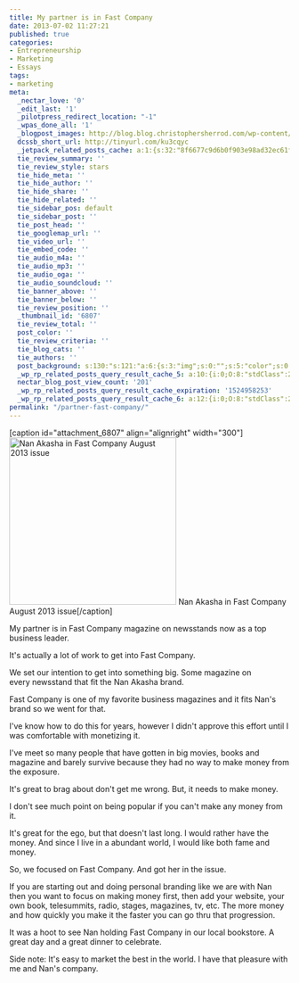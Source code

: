 ```yaml
---
title: My partner is in Fast Company
date: 2013-07-02 11:27:21
published: true
categories:
- Entrepreneurship
- Marketing
- Essays
tags:
- marketing
meta:
  _nectar_love: '0'
  _edit_last: '1'
  _pilotpress_redirect_location: "-1"
  _wpas_done_all: '1'
  _blogpost_images: http://blog.blog.christophersherrod.com/wp-content/uploads/images/video1.jpg
  dcssb_short_url: http://tinyurl.com/ku3cqyc
  _jetpack_related_posts_cache: a:1:{s:32:"8f6677c9d6b0f903e98ad32ec61f8deb";a:2:{s:7:"expires";i:1499395681;s:7:"payload";a:3:{i:0;a:1:{s:2:"id";i:7851;}i:1;a:1:{s:2:"id";i:4954;}i:2;a:1:{s:2:"id";i:655;}}}}
  tie_review_summary: ''
  tie_review_style: stars
  tie_hide_meta: ''
  tie_hide_author: ''
  tie_hide_share: ''
  tie_hide_related: ''
  tie_sidebar_pos: default
  tie_sidebar_post: ''
  tie_post_head: ''
  tie_googlemap_url: ''
  tie_video_url: ''
  tie_embed_code: ''
  tie_audio_m4a: ''
  tie_audio_mp3: ''
  tie_audio_oga: ''
  tie_audio_soundcloud: ''
  tie_banner_above: ''
  tie_banner_below: ''
  tie_review_position: ''
  _thumbnail_id: '6807'
  tie_review_total: ''
  post_color: ''
  tie_review_criteria: ''
  tie_blog_cats: ''
  tie_authors: ''
  post_background: s:130:"s:121:"a:6:{s:3:"img";s:0:"";s:5:"color";s:0:"";s:6:"repeat";s:0:"";s:10:"attachment";s:0:"";s:3:"hor";s:0:"";s:3:"ver";s:0:"";}";";
  _wp_rp_related_posts_query_result_cache_5: a:10:{i:0;O:8:"stdClass":2:{s:7:"post_id";s:2:"61";s:5:"score";s:17:"75.98439273033289";}i:1;O:8:"stdClass":2:{s:7:"post_id";s:4:"7097";s:5:"score";s:17:"69.20234346930462";}i:2;O:8:"stdClass":2:{s:7:"post_id";s:4:"6684";s:5:"score";s:17:"65.09415699440672";}i:3;O:8:"stdClass":2:{s:7:"post_id";s:4:"6817";s:5:"score";s:17:"60.65092493353415";}i:4;O:8:"stdClass":2:{s:7:"post_id";s:4:"6880";s:5:"score";s:17:"58.19228271637232";}i:5;O:8:"stdClass":2:{s:7:"post_id";s:4:"4056";s:5:"score";s:17:"40.12708880662102";}i:6;O:8:"stdClass":2:{s:7:"post_id";s:4:"6885";s:5:"score";s:18:"37.265105395675434";}i:7;O:8:"stdClass":2:{s:7:"post_id";s:2:"98";s:5:"score";s:17:"34.09385086826696";}i:8;O:8:"stdClass":2:{s:7:"post_id";s:3:"310";s:5:"score";s:17:"22.16097655112555";}i:9;O:8:"stdClass":2:{s:7:"post_id";s:4:"6776";s:5:"score";s:17:"19.56241058279274";}}
  nectar_blog_post_view_count: '201'
  _wp_rp_related_posts_query_result_cache_expiration: '1524958253'
  _wp_rp_related_posts_query_result_cache_6: a:12:{i:0;O:8:"stdClass":2:{s:7:"post_id";s:2:"61";s:5:"score";s:18:"136.90450996192726";}i:1;O:8:"stdClass":2:{s:7:"post_id";s:4:"6817";s:5:"score";s:18:"109.52235129537715";}i:2;O:8:"stdClass":2:{s:7:"post_id";s:4:"7097";s:5:"score";s:17:"98.29513766689897";}i:3;O:8:"stdClass":2:{s:7:"post_id";s:4:"6880";s:5:"score";s:17:"68.09197515501265";}i:4;O:8:"stdClass":2:{s:7:"post_id";s:4:"8360";s:5:"score";s:17:"56.94943897884988";}i:5;O:8:"stdClass":2:{s:7:"post_id";s:4:"1179";s:5:"score";s:17:"53.62373942800071";}i:6;O:8:"stdClass":2:{s:7:"post_id";s:4:"6885";s:5:"score";s:17:"45.67637153593715";}i:7;O:8:"stdClass":2:{s:7:"post_id";s:4:"1299";s:5:"score";s:17:"43.82641799502369";}i:8;O:8:"stdClass":2:{s:7:"post_id";s:4:"4935";s:5:"score";s:17:"43.54445888400154";}i:9;O:8:"stdClass":2:{s:7:"post_id";s:4:"8192";s:5:"score";s:16:"41.3666924176314";}i:10;O:8:"stdClass":2:{s:7:"post_id";s:4:"4873";s:5:"score";s:16:"41.3666924176314";}i:11;O:8:"stdClass":2:{s:7:"post_id";s:2:"98";s:5:"score";s:16:"41.3666924176314";}}
permalink: "/partner-fast-company/"
---
```

[caption id="attachment_6807" align="alignright" width="300"]<img class="size-medium wp-image-6807" alt="Nan Akasha in Fast Company August 2013 issue" src="{{ site.baseurl }}/posts/2013/07/NanAkashaFastCompany-300x300.jpg" width="300" height="300" /> Nan Akasha in Fast Company August 2013 issue[/caption]

My partner is in Fast Company magazine on newsstands now as a top business leader.

It's actually a lot of work to get into Fast Company.

We set our intention to get into something big. Some magazine on every newsstand that fit the Nan Akasha brand.

Fast Company is one of my favorite business magazines and it fits Nan's brand so we went for that.

I've know how to do this for years, however I didn't approve this effort until I was comfortable with monetizing it.

I've meet so many people that have gotten in big movies, books and magazine and barely survive because they had no way to make money from the exposure.

It's great to brag about don't get me wrong. But, it needs to make money.

I don't see much point on being popular if you can't make any money from it.

It's great for the ego, but that doesn't last long. I would rather have the money. And since I live in a abundant world, I would like both fame and money.

So, we focused on Fast Company. And got her in the issue.

If you are starting out and doing personal branding like we are with Nan then you want to focus on making money first, then add your website, your own book, telesummits, radio, stages, magazines, tv, etc. The more money and how quickly you make it the faster you can go thru that progression.

It was a hoot to see Nan holding Fast Company in our local bookstore. A great day and a great dinner to celebrate.

Side note: It's easy to market the best in the world. I have that pleasure with me and Nan's company.</p>

